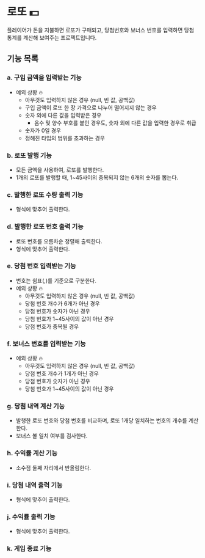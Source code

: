 # 로또 💵

플레이어가 돈을 지불하면 로또가 구매되고, 당첨번호와 보너스 번호를 입력하면 당첨 통계를 계산해 보여주는 프로젝트입니다.

## 기능 목록

### a. 구입 금액을 입력받는 기능

- 예외 상황 🔥
    - 아무것도 입력하지 않은 경우 (null, 빈 값, 공백값)
    - 구입 금액이 로또 한 장 가격으로 나누어 떨어지지 않는 경우
    - 숫자 외에 다른 값을 입력받은 경우
        - 음수 및 양수 부호를 붙인 경우도, 숫자 외에 다른 값을 입력한 경우로 취급
    - 숫자가 0일 경우
    - 정해진 타입의 범위를 초과하는 경우

### b. 로또 발행 기능

- 모든 금액을 사용하여, 로또를 발행한다.
- 1개의 로또를 발행할 때, 1~45사이의 중복되지 않는 6개의 숫자를 뽑는다.

### c. 발행한 로또 수량 출력 기능

- 형식에 맞추어 출력한다.

### d. 발행한 로또 번호 출력 기능

- 로또 번호를 오름차순 정렬해 출력한다.
- 형식에 맞추어 출력한다.

### e. 당첨 번호 입력받는 기능

- 번호는 쉼표(,)를 기준으로 구분한다.
- 예외 상황 🔥
    - 아무것도 입력하지 않은 경우 (null, 빈 값, 공백값)
    - 당첨 번호 개수가 6개가 아닌 경우
    - 당첨 번호가 숫자가 아닌 경우
    - 당첨 번호가 1~45사이의 값이 아닌 경우
    - 당첨 번호가 중복될 경우

### f. 보너스 번호를 입력받는 기능

- 예외 상황 🔥
    - 아무것도 입력하지 않은 경우 (null, 빈 값, 공백값)
    - 당첨 번호 개수가 1개가 아닌 경우
    - 당첨 번호가 숫자가 아닌 경우
    - 당첨 번호가 1~45사이의 값이 아닌 경우

### g. 당첨 내역 계산 기능

- 발행한 로또 번호와 당첨 번호를 비교하며, 로또 1개당 일치하는 번호의 개수를 계산한다.
- 보너스 볼 일치 여부를 검사한다.

### h. 수익률 계산 기능

- 소수점 둘째 자리에서 반올림한다.

### i. 당첨 내역 출력 기능

- 형식에 맞추어 출력한다.

### j. 수익률 출력 기능

- 형식에 맞추어 출력한다.

### k. 게임 종료 기능